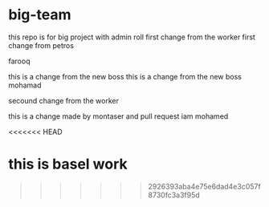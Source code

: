 # big-team
this repo is for big project with admin roll
first change from the worker
first change from petros


farooq


this is a change from the new boss
this is a change from the new boss mohamad

secound change from the worker 

this is a change made by montaser and pull request 
iam mohamed 

<<<<<<< HEAD

this is basel work
=======
>>>>>>> 2926393aba4e75e6dad4e3c057f8730fc3a3f95d
